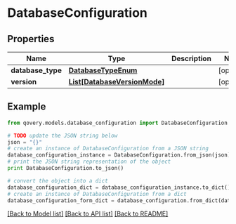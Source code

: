 # DatabaseConfiguration


## Properties

Name | Type | Description | Notes
------------ | ------------- | ------------- | -------------
**database_type** | [**DatabaseTypeEnum**](DatabaseTypeEnum.md) |  | [optional] 
**version** | [**List[DatabaseVersionMode]**](DatabaseVersionMode.md) |  | [optional] 

## Example

```python
from qovery.models.database_configuration import DatabaseConfiguration

# TODO update the JSON string below
json = "{}"
# create an instance of DatabaseConfiguration from a JSON string
database_configuration_instance = DatabaseConfiguration.from_json(json)
# print the JSON string representation of the object
print DatabaseConfiguration.to_json()

# convert the object into a dict
database_configuration_dict = database_configuration_instance.to_dict()
# create an instance of DatabaseConfiguration from a dict
database_configuration_form_dict = database_configuration.from_dict(database_configuration_dict)
```
[[Back to Model list]](../README.md#documentation-for-models) [[Back to API list]](../README.md#documentation-for-api-endpoints) [[Back to README]](../README.md)



